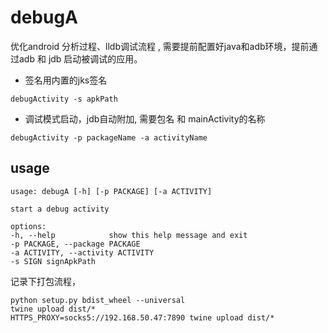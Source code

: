 # debugA

优化android 分析过程、lldb调试流程 , 需要提前配置好java和adb环境，提前通过adb 和 jdb 启动被调试的应用。

* 签名用内置的jks签名
```
debugActivity -s apkPath 
```
* 调试模式启动，jdb自动附加, 需要包名 和 mainActivity的名称
```angular2html
debugActivity -p packageName -a activityName
```

## usage
```angular2html
usage: debugA [-h] [-p PACKAGE] [-a ACTIVITY]

start a debug activity

options:
-h, --help            show this help message and exit
-p PACKAGE, --package PACKAGE
-a ACTIVITY, --activity ACTIVITY
-s SIGN signApkPath
```

记录下打包流程，
```angular2html
python setup.py bdist_wheel --universal
twine upload dist/*
HTTPS_PROXY=socks5://192.168.50.47:7890 twine upload dist/*
```
